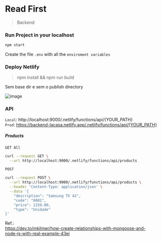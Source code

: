 # Read First
> Backend

### Run Project in your localhost

```sh
npm start
```
Create the file `.env` with all the `enviroment variables`


### Deploy Netlify

> npm install && npm run build

Sem base dir e sem o publish directory

![image](https://user-images.githubusercontent.com/114695511/194653265-b75fbfb7-eadb-4f93-b0a7-ab90abe83e40.png)
   

### API
`Local`: http://localhost:9000/.netlify/functions/api/{YOUR_PATH}   
`Prod`: https://backend-lacasa.netlify.app/.netlify/functions/api/{YOUR_PATH}   

##### Products

`GET All`

```sh
curl --request GET \
  --url http://localhost:9000/.netlify/functions/api/products
```

`POST`

```sh
curl --request POST \
  --url http://localhost:9000/.netlify/functions/api/products \
  --header 'Content-Type: application/json' \
  --data '{
	"description": "Samsung TV 42",
	"code": "0001",
	"price": 1259.00,
	"type": "Unidade"
}'
```

Ref.:   
https://dev.to/mkilmer/how-create-relationships-with-mongoose-and-node-js-with-real-example-43ei
